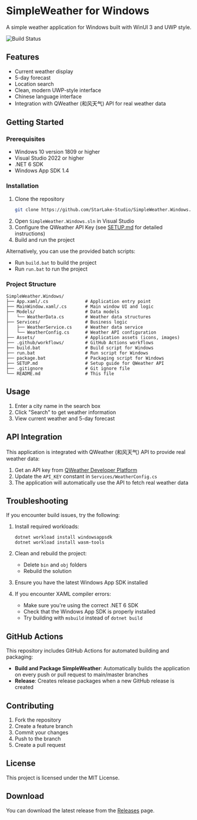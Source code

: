 # SimpleWeather for Windows

A simple weather application for Windows built with WinUI 3 and UWP style.

![Build Status](https://github.com/StarLake-Studio/SimpleWeather.Windows/workflows/Build%20and%20Package%20SimpleWeather/badge.svg)

## Features

- Current weather display
- 5-day forecast
- Location search
- Clean, modern UWP-style interface
- Chinese language interface
- Integration with QWeather (和风天气) API for real weather data

## Getting Started

### Prerequisites

- Windows 10 version 1809 or higher
- Visual Studio 2022 or higher
- .NET 6 SDK
- Windows App SDK 1.4

### Installation

1. Clone the repository
   ```bash
   git clone https://github.com/StarLake-Studio/SimpleWeather.Windows.git
   ```
2. Open `SimpleWeather.Windows.sln` in Visual Studio
3. Configure the QWeather API Key (see [SETUP.md](SETUP.md) for detailed instructions)
4. Build and run the project

Alternatively, you can use the provided batch scripts:
- Run `build.bat` to build the project
- Run `run.bat` to run the project

### Project Structure

```
SimpleWeather.Windows/
├── App.xaml/.cs              # Application entry point
├── MainWindow.xaml/.cs       # Main window UI and logic
├── Models/                   # Data models
│   └── WeatherData.cs        # Weather data structures
├── Services/                 # Business logic
│   ├── WeatherService.cs     # Weather data service
│   └── WeatherConfig.cs      # Weather API configuration
├── Assets/                   # Application assets (icons, images)
├── .github/workflows/        # GitHub Actions workflows
├── build.bat                 # Build script for Windows
├── run.bat                   # Run script for Windows
├── package.bat               # Packaging script for Windows
├── SETUP.md                  # Setup guide for QWeather API
├── .gitignore                # Git ignore file
└── README.md                 # This file
```

## Usage

1. Enter a city name in the search box
2. Click "Search" to get weather information
3. View current weather and 5-day forecast

## API Integration

This application is integrated with QWeather (和风天气) API to provide real weather data:

1. Get an API key from [QWeather Developer Platform](https://dev.qweather.com/)
2. Update the `API_KEY` constant in `Services/WeatherConfig.cs`
3. The application will automatically use the API to fetch real weather data

## Troubleshooting

If you encounter build issues, try the following:

1. Install required workloads:
   ```
   dotnet workload install windowsappsdk
   dotnet workload install wasm-tools
   ```

2. Clean and rebuild the project:
   - Delete `bin` and `obj` folders
   - Rebuild the solution

3. Ensure you have the latest Windows App SDK installed

4. If you encounter XAML compiler errors:
   - Make sure you're using the correct .NET 6 SDK
   - Check that the Windows App SDK is properly installed
   - Try building with `msbuild` instead of `dotnet build`

## GitHub Actions

This repository includes GitHub Actions for automated building and packaging:

- **Build and Package SimpleWeather**: Automatically builds the application on every push or pull request to main/master branches
- **Release**: Creates release packages when a new GitHub release is created

## Contributing

1. Fork the repository
2. Create a feature branch
3. Commit your changes
4. Push to the branch
5. Create a pull request

## License

This project is licensed under the MIT License.

## Download

You can download the latest release from the [Releases](https://github.com/StarLake-Studio/SimpleWeather.Windows/releases) page.